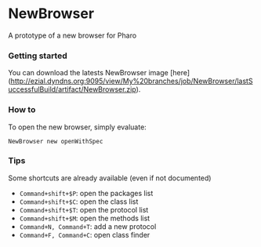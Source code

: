 NewBrowser
==========

A prototype of a new browser for Pharo

### Getting started

You can download the latests NewBrowser image [here] (http://ezial.dyndns.org:9095/view/My%20branches/job/NewBrowser/lastSuccessfulBuild/artifact/NewBrowser.zip).

### How to

To open the new browser, simply evaluate:

    NewBrowser new openWithSpec
    
### Tips

Some shortcuts are already available (even if not documented)

- `Command+shift+$P`: open the packages list
- `Command+shift+$C`: open the class list
- `Command+shift+$T`: open the protocol list
- `Command+shift+$M`: open the methods list
- `Command+N, Command+T`: add a new protocol
- `Command+F, Command+C`: open class finder
